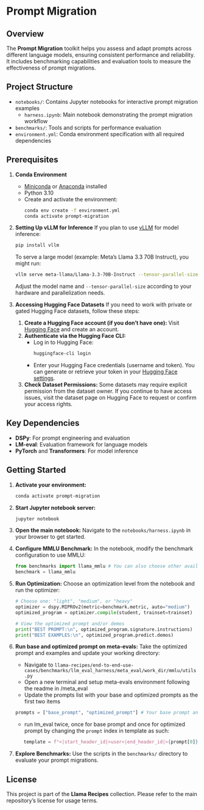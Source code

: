 # Prompt Migration

## Overview

The **Prompt Migration** toolkit helps you assess and adapt prompts across different language models, ensuring consistent performance and reliability. It includes benchmarking capabilities and evaluation tools to measure the effectiveness of prompt migrations.

## Project Structure

- `notebooks/`: Contains Jupyter notebooks for interactive prompt migration examples
  - `harness.ipynb`: Main notebook demonstrating the prompt migration workflow
- `benchmarks/`: Tools and scripts for performance evaluation
- `environment.yml`: Conda environment specification with all required dependencies

## Prerequisites

1. **Conda Environment**
   - [Miniconda](https://docs.conda.io/en/latest/miniconda.html) or [Anaconda](https://www.anaconda.com/) installed
   - Python 3.10
   - Create and activate the environment:
     ```bash
     conda env create -f environment.yml
     conda activate prompt-migration
     ```

2. **Setting Up vLLM for Inference**
   If you plan to use [vLLM](https://github.com/vllm-project/vllm) for model inference:
   ```bash
   pip install vllm
   ```
   To serve a large model (example: Meta’s Llama 3.3 70B Instruct), you might run:
   ```bash
   vllm serve meta-llama/Llama-3.3-70B-Instruct --tensor-parallel-size=4
   ```
   Adjust the model name and `--tensor-parallel-size` according to your hardware and parallelization needs.

3. **Accessing Hugging Face Datasets**
   If you need to work with private or gated Hugging Face datasets, follow these steps:
   1. **Create a Hugging Face account (if you don’t have one):**
      Visit [Hugging Face](https://huggingface.co/) and create an account.
   2. **Authenticate via the Hugging Face CLI:**
      - Log in to Hugging Face:
        ```bash
        huggingface-cli login
        ```
      - Enter your Hugging Face credentials (username and token). You can generate or retrieve your token in your [Hugging Face settings](https://huggingface.co/settings/tokens).
   3. **Check Dataset Permissions:**
      Some datasets may require explicit permission from the dataset owner. If you continue to have access issues, visit the dataset page on Hugging Face to request or confirm your access rights.

## Key Dependencies

- **DSPy**: For prompt engineering and evaluation
- **LM-eval**: Evaluation framework for language models
- **PyTorch** and **Transformers**: For model inference

## Getting Started

1. **Activate your environment:**
   ```bash
   conda activate prompt-migration
   ```
2. **Start Jupyter notebook server:**
   ```bash
   jupyter notebook
   ```
3. **Open the main notebook:**
   Navigate to the `notebooks/harness.ipynb` in your browser to get started.

4. **Configure MMLU Benchmark:**
   In the notebook, modify the benchmark configuration to use MMLU:
   ```python
   from benchmarks import llama_mmlu # You can also choose other available from `benchmarks/`
   benchmark = llama_mmlu
   ```

5. **Run Optimization:**
   Choose an optimization level from the notebook and run the optimizer:
   ```python
   # Choose one: "light", "medium", or "heavy"
   optimizer = dspy.MIPROv2(metric=benchmark.metric, auto="medium")
   optimized_program = optimizer.compile(student, trainset=trainset)
   
   # View the optimized prompt and/or demos
   print("BEST PROMPT:\n", optimized_program.signature.instructions)
   print("BEST EXAMPLES:\n", optimized_program.predict.demos)
   ```

6. **Run base and optimized prompt on meta-evals:**
   Take the optimized prompt and examples and update your working directory:
   - Navigate to `llama-recipes/end-to-end-use-cases/benchmarks/llm_eval_harness/meta_eval/work_dir/mmlu/utils.py`
   - Open a new terminal and setup meta-evals environment following the readme in /meta_eval
   - Update the prompts list with your base and optimized prompts as the first two items
   ```python
   prompts = ["base_prompt", "optimized_prompt"] # Your base prompt and optimized prompt
   ```
   - run lm_eval twice, once for base prompt and once for optimized prompt by changing the `prompt` index in template as such:
   ```python
      template = f"<|start_header_id|>user<|end_header_id|>{prompt[0]}. Question: {question}\n {choice}\n<|eot_id|> \n\n<|start_header_id|>assistant<end_header_id|>"
   ```

7. **Explore Benchmarks:**
   Use the scripts in the `benchmarks/` directory to evaluate your prompt migrations.

## License

This project is part of the **Llama Recipes** collection. Please refer to the main repository’s license for usage terms.
